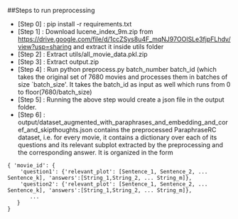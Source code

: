##Steps to run preprocessing
* [Step 0] : pip install -r requirements.txt
* [Step 1] : Download lucene_index_9m.zip from https://drive.google.com/file/d/1ccZSys8u4F_mqNJ97OOlSLe3fjpFLhdv/view?usp=sharing and extract it inside utils folder
* [Step 2] : Extract utils/all_movie_data.pkl.zip 
* [Step 3] : Extract output.zip
* [Step 4] : Run python preprocess.py batch_number batch_id (which takes the original set of 7680 movies and processes them in batches of size `batch_size'. It takes the batch_id as input as well which runs from 0 to floor(7680/batch_size)
* [Step 5] : Running the above step would create a json file in the output folder.
* [Step 6] : output/dataset_augmented_with_paraphrases_and_embedding_and_coref_and_skipthoughts.json contains the preprocessed ParaphraseRC dataset, i.e. for every movie, it contains a dictionary over each of its questions and its relevant subplot extracted by the preprocessing and the corresponding answer. It is organized in the form
```
{ 'movie_id': {
	'question1': {'relevant_plot': [Sentence_1, Sentence_2, ... Sentence_k], 'answers':[String_1,String_2, ... String_m]},
	'question2': {'relevant_plot': [Sentence_1, Sentence_2, ... Sentence_k], 'answers':[String_1,String_2, ... String_m]},
	   ...	
   }
}
```		
